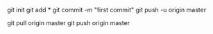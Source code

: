 git init
git add *
git commit -m "first commit"
git push -u origin master



git pull origin master
git push origin master
